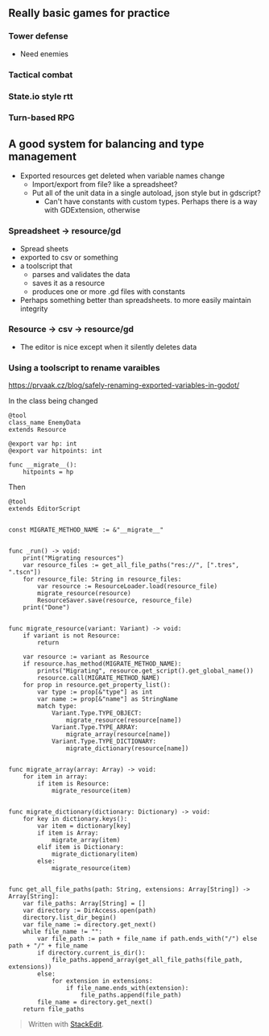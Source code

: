 
## Really basic games for practice

### Tower defense
* Need enemies



### Tactical combat


### State.io style rtt

### Turn-based RPG

## A good system for balancing and type management

* Exported resources get deleted when variable names change
	* Import/export from file? like a spreadsheet?
	* Put all of the unit data in a single autoload, json style but in gdscript?
		* Can't have constants with custom types. Perhaps there is a way with GDExtension, otherwise 
### Spreadsheet -> resource/gd
* Spread sheets 
* exported to csv or something
* a toolscript that 
	* parses and validates the data
	* saves it as a resource
	* produces one or more .gd files with constants
* Perhaps something better than spreadsheets. to more easily maintain integrity

### Resource -> csv -> resource/gd
* The editor is nice except when it silently deletes data


### Using a toolscript to rename varaibles
https://prvaak.cz/blog/safely-renaming-exported-variables-in-godot/

In the class being changed
```gdscript
@tool
class_name EnemyData
extends Resource

@export var hp: int
@export var hitpoints: int

func __migrate__():
    hitpoints = hp
```

Then

```gdscript
@tool
extends EditorScript


const MIGRATE_METHOD_NAME := &"__migrate__"


func _run() -> void:
    print("Migrating resources")
    var resource_files := get_all_file_paths("res://", [".tres", ".tscn"])
    for resource_file: String in resource_files:
        var resource := ResourceLoader.load(resource_file)
        migrate_resource(resource)
        ResourceSaver.save(resource, resource_file)
    print("Done")


func migrate_resource(variant: Variant) -> void:
    if variant is not Resource:
        return

    var resource := variant as Resource
    if resource.has_method(MIGRATE_METHOD_NAME):
        prints("Migrating", resource.get_script().get_global_name())
        resource.call(MIGRATE_METHOD_NAME)
    for prop in resource.get_property_list():
        var type := prop[&"type"] as int
        var name := prop[&"name"] as StringName
        match type:
            Variant.Type.TYPE_OBJECT:
                migrate_resource(resource[name])
            Variant.Type.TYPE_ARRAY:
                migrate_array(resource[name])
            Variant.Type.TYPE_DICTIONARY:
                migrate_dictionary(resource[name])


func migrate_array(array: Array) -> void:
    for item in array:
        if item is Resource:
            migrate_resource(item)


func migrate_dictionary(dictionary: Dictionary) -> void:
    for key in dictionary.keys():
        var item = dictionary[key]
        if item is Array:
            migrate_array(item)
        elif item is Dictionary:
            migrate_dictionary(item)
        else:
            migrate_resource(item)


func get_all_file_paths(path: String, extensions: Array[String]) -> Array[String]:
    var file_paths: Array[String] = []
    var directory := DirAccess.open(path)
    directory.list_dir_begin()
    var file_name := directory.get_next()
    while file_name != "":
        var file_path := path + file_name if path.ends_with("/") else path + "/" + file_name
        if directory.current_is_dir():
            file_paths.append_array(get_all_file_paths(file_path, extensions))
        else:
            for extension in extensions:
                if file_name.ends_with(extension):
                    file_paths.append(file_path)
        file_name = directory.get_next()
    return file_paths
```


> Written with [StackEdit](https://stackedit.io/).
<!--stackedit_data:
eyJoaXN0b3J5IjpbMTExMDgyMzM0MSwtNDg1OTMxMTE0LDEwOT
A2OTM1NDFdfQ==
-->